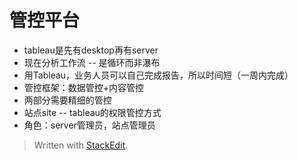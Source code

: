 

# 管控平台
- tableau是先有desktop再有server
- 现在分析工作流 -- 是循环而非瀑布
- 用Tableau，业务人员可以自己完成报告，所以时间短（一周内完成）
- 管控框架：数据管控+内容管控
- 两部分需要精细的管控
- 站点site -- tableau的权限管控方式
- 角色：server管理员，站点管理员

> Written with [StackEdit](https://stackedit.io/).
<!--stackedit_data:
eyJoaXN0b3J5IjpbLTE5MTc1NzE2NDgsMTM1ODYxNjc5M119
-->